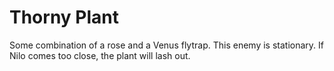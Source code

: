 # Thorny Plant

Some combination of a rose and a Venus flytrap. This enemy is stationary. If Nilo comes too close, the plant will lash out.